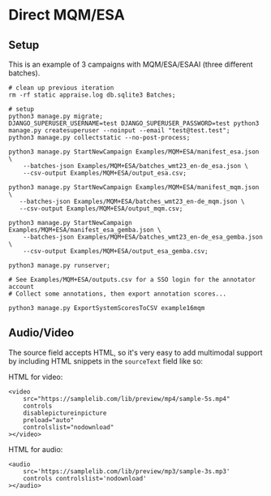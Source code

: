 # Direct MQM/ESA

## Setup

This is an example of 3 campaigns with MQM/ESA/ESAAI (three different batches).

```
# clean up previous iteration
rm -rf static appraise.log db.sqlite3 Batches;

# setup
python3 manage.py migrate;
DJANGO_SUPERUSER_USERNAME=test DJANGO_SUPERUSER_PASSWORD=test python3 manage.py createsuperuser --noinput --email "test@test.test";
python3 manage.py collectstatic --no-post-process;

python3 manage.py StartNewCampaign Examples/MQM+ESA/manifest_esa.json \
    --batches-json Examples/MQM+ESA/batches_wmt23_en-de_esa.json \
    --csv-output Examples/MQM+ESA/output_esa.csv;

python3 manage.py StartNewCampaign Examples/MQM+ESA/manifest_mqm.json \
   --batches-json Examples/MQM+ESA/batches_wmt23_en-de_mqm.json \
   --csv-output Examples/MQM+ESA/output_mqm.csv;
   
python3 manage.py StartNewCampaign Examples/MQM+ESA/manifest_esa_gemba.json \
    --batches-json Examples/MQM+ESA/batches_wmt23_en-de_esa_gemba.json \
    --csv-output Examples/MQM+ESA/output_esa_gemba.csv;

python3 manage.py runserver;

# See Examples/MQM+ESA/outputs.csv for a SSO login for the annotator account
# Collect some annotations, then export annotation scores...

python3 manage.py ExportSystemScoresToCSV example16mqm
```

## Audio/Video

The source field accepts HTML, so it's very easy to add multimodal support by including HTML snippets in the `sourceText` field like so:

HTML for video:
```
<video
    src="https://samplelib.com/lib/preview/mp4/sample-5s.mp4"
    controls
    disablepictureinpicture
    preload="auto"
    controlslist="nodownload"
></video>
```

HTML for audio:
```
<audio
    src='https://samplelib.com/lib/preview/mp3/sample-3s.mp3'
    controls controlslist='nodownload'
></audio>
```